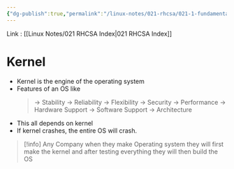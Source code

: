 ```yaml
---
{"dg-publish":true,"permalink":"/linux-notes/021-rhcsa/021-1-fundamentals-of-computer/021-1-2-kernel/","noteIcon":"","created":"2023-10-07T13:47:51.335+05:30","updated":"2023-10-26T21:16:17.170+05:30"}
---
```


Link : [[Linux Notes/021 RHCSA Index\|021 RHCSA Index]]

# Kernel

- Kernel is the engine of the operating system
- Features of an OS like
	>&rarr; Stability
	&rarr; Reliability
	&rarr; Flexibility
	&rarr; Security
	&rarr; Performance
	&rarr; Hardware Support
	&rarr; Software Support
	&rarr; Architecture
- This all depends on kernel	
- If kernel crashes, the entire OS will crash.



> [!info]
>Any Company when they make Operating system they will first make the kernel and after testing everything they will then build the OS 